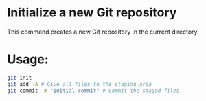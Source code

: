  
# Initialize a new Git repository
This command creates a new Git repository in the current directory.
# Usage:
```bash
git init
git add -A # Give all files to the staging area
git commit -m "Initial commit" # Commit the staged files